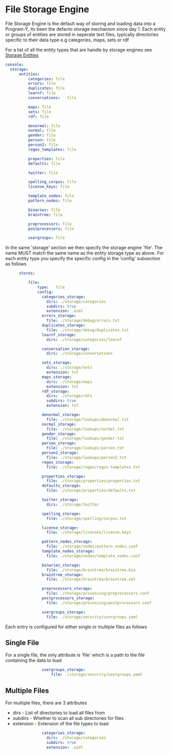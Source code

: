 # File Storage Engine


File Storage Engine is the default way of storing and loading data into a Program-Y, its been the defacto
storage mechanism since day 1. Each entity or groups of entities are stored in seperate text files, typically
directories specific to their data type e.g categories, maps, sets or rdf

For a list of all the entity types that are handle by storage engines see [Storage Entities](./Storage_Entities.md)

```yaml
console:
  storage:
      entities:
          categories: file
          errors: file
          duplicates: file
          learnf: file
          conversations:   file

          maps: file
          sets: file
          rdf: file

          denormal: file
          normal: file
          gender: file
          person: file
          person2: file
          regex_templates: file

          properties: file
          defaults: file

          twitter: file

          spelling_corpus: file
          license_keys: file

          template_nodes: file
          pattern_nodes: file

          binaries: file
          braintree: file

          preprocessors: file
          postprocessors: file

          usergroups: file
```

In the same 'storage' section we then specify the storage engine 'file'. The name MUST match the same name as the entity storage type as above. For each entity type you specify the specific config in the 'config' subsection as follows

```yaml
      stores:

          file:
              type:   file
              config:
                categories_storage:
                  dirs: ./storage/categories
                  subdirs: true
                  extension: .aiml
                errors_storage:
                  file: ./storage/debug/errors.txt
                duplicates_storage:
                  file: ./storage/debug/duplicates.txt
                learnf_storage:
                  dirs: ./storage/categories/learnf

                conversation_storage:
                  dirs: ./storage/conversations

                sets_storage:
                  dirs: ./storage/sets
                  extension: txt
                maps_storage:
                  dirs: ./storage/maps
                  extension: txt
                rdf_storage:
                  dirs: ./storage/rdfs
                  subdirs: true
                  extension: txt

                denormal_storage:
                  file: ./storage/lookups/denormal.txt
                normal_storage:
                  file: ./storage/lookups/normal.txt
                gender_storage:
                  file: ./storage/lookups/gender.txt
                person_storage:
                  file: ./storage/lookups/person.txt
                person2_storage:
                  file: ./storage/lookups/person2.txt
                regex_storage:
                  file: ./storage/regex/regex-templates.txt

                properties_storage:
                  file: ./storage/properties/properties.txt
                defaults_storage:
                  file: ./storage/properties/defaults.txt

                twitter_storage:
                  dirs: ./storage/twitter

                spelling_storage:
                  file: ./storage/spelling/corpus.txt

                license_storage:
                  file: ./storage/licenses/license.keys

                pattern_nodes_storage:
                  file: ./storage/nodes/pattern_nodes.conf
                template_nodes_storage:
                  file: ./storage/nodes/template_nodes.conf

                binaries_storage:
                  file: ./storage/braintree/braintree.bin
                braintree_storage:
                  file: ./storage/braintree/braintree.xml

                preprocessors_storage:
                  file: ./storage/processing/preprocessors.conf
                postprocessors_storage:
                  file: ./storage/processing/postprocessors.conf

                usergroups_storage:
                  file: ./storage/security/usergroups.yaml
```

Each entry is configured for either single or multiple files as follows

## Single File
For a single file, the only attribute is 'file' which is a path to the file containing the data to load

```yaml
                usergroups_storage:
                    file: ./storage/security/usergroups.yaml
```

## Multiple Files
For multiple files, there are 3 attributes
* dirs - List of directories to load all files from
* subdirs - Whether to scan all sub directories for files
* extension - Extension of the file types to load

```yaml
                categories_storage:
                  dirs: ./storage/categories
                  subdirs: true
                  extension: .aiml
```